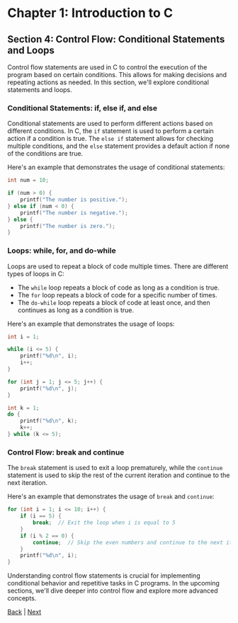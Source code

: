 # Chapter 1: Introduction to C

## Section 4: Control Flow: Conditional Statements and Loops

Control flow statements are used in C to control the execution of the program based on certain conditions. This allows for making decisions and repeating actions as needed. In this section, we'll explore conditional statements and loops.

### Conditional Statements: if, else if, and else

Conditional statements are used to perform different actions based on different conditions. In C, the `if` statement is used to perform a certain action if a condition is true. The `else if` statement allows for checking multiple conditions, and the `else` statement provides a default action if none of the conditions are true.

Here's an example that demonstrates the usage of conditional statements:

```c
int num = 10;

if (num > 0) {
    printf("The number is positive.");
} else if (num < 0) {
    printf("The number is negative.");
} else {
    printf("The number is zero.");
}
```

### Loops: while, for, and do-while

Loops are used to repeat a block of code multiple times. There are different types of loops in C:

- The `while` loop repeats a block of code as long as a condition is true.
- The `for` loop repeats a block of code for a specific number of times.
- The `do-while` loop repeats a block of code at least once, and then continues as long as a condition is true.

Here's an example that demonstrates the usage of loops:

```c
int i = 1;

while (i <= 5) {
    printf("%d\n", i);
    i++;
}

for (int j = 1; j <= 5; j++) {
    printf("%d\n", j);
}

int k = 1;
do {
    printf("%d\n", k);
    k++;
} while (k <= 5);
```

### Control Flow: break and continue

The `break` statement is used to exit a loop prematurely, while the `continue` statement is used to skip the rest of the current iteration and continue to the next iteration.

Here's an example that demonstrates the usage of `break` and `continue`:

```c
for (int i = 1; i <= 10; i++) {
    if (i == 5) {
        break;  // Exit the loop when i is equal to 5
    }
    if (i % 2 == 0) {
        continue;  // Skip the even numbers and continue to the next iteration
    }
    printf("%d\n", i);
}
```

Understanding control flow statements is crucial for implementing conditional behavior and repetitive tasks in C programs. In the upcoming sections, we'll dive deeper into control flow and explore more advanced concepts.

[Back](../sec3/index.md) |
[Next](../sec5/index.md)